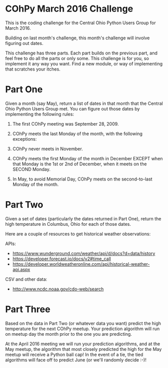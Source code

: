 #  COhPy March 2016 Challenge
This is the coding challenge for the Central Ohio Python Users Group for March 2016.

Building on last month's challenge, this month's challenge will involve figuring out dates.

This challenge has three parts. Each part builds on the previous part, and feel free to do
all the parts or only some. This challenge is for you, so implement it any way you want. Find
a new module, or way of implementing that scratches your itches.

# Part One

Given a month (say May), return a list of dates in that month that the Central Ohio Python
Users Group met. You can figure out those dates by implementing the following rules:

1. The first COhPy meeting was September 28, 2009.

2. COhPy meets the last Monday of the month, with the following exceptions:

3. COhPy never meets in November.

4. COhPy meets the first Monday of the month in December EXCEPT when that Monday is the 1st or 2nd of December, when it meets on the SECOND Monday.

5. In May, to avoid Memorial Day, COhPy meets on the second-to-last Monday of the month.

# Part Two

Given a set of dates (particularly the dates returned in Part One), return the high temperature in Columbus, Ohio for each of those dates.

Here are a couple of resources to get historical weather observations:

APIs:
 * https://www.wunderground.com/weather/api/d/docs?d=data/history
 * https://developer.forecast.io/docs/v2#time_call
 * https://developer.worldweatheronline.com/api/historical-weather-api.aspx

CSV and other data:
 * http://www.ncdc.noaa.gov/cdo-web/search

# Part Three

Based on the data in Part Two (or whatever data you want) predict the high temperature for the next COhPy meetup. Your
prediction algorithm will run on meetup day the month prior to the one you are predicting.

At the April 2016 meeting we will run your prediction algorithms, and at the May meetup, the algorithm that most closely
predicted the high for the May meetup will receive a Python ball cap! In the event of a tie, the tied algorithms will face
off to predict June (or we'll randomly decide :-)!


